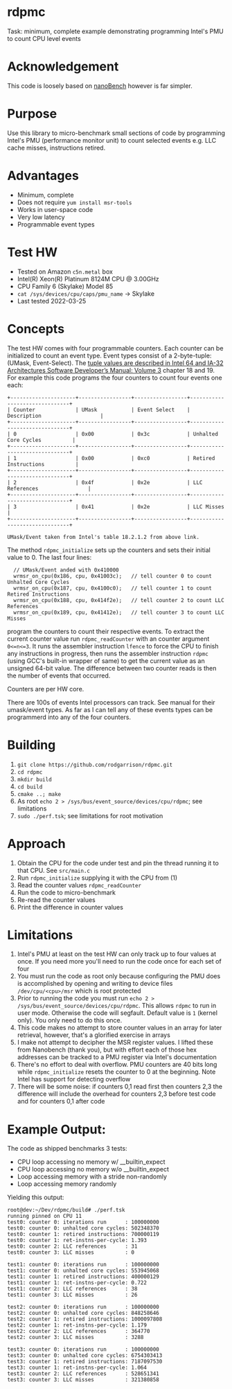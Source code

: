 # rdpmc
Task: minimum, complete example demonstrating programming Intel's PMU to count CPU level events

# Acknowledgement
This code is loosely based on [nanoBench](https://github.com/andreas-abel/nanoBench.git) however is far simpler.

# Purpose
Use this library to micro-benchmark small sections of code by programming Intel's PMU (performance monitor unit)
to count selected events e.g. LLC cache misses, instructions retired.

# Advantages
* Minimum, complete
* Does not require `yum install msr-tools`
* Works in user-space code
* Very low latency 
* Programmable event types

# Test HW
* Tested on Amazon `c5n.metal` box
* Intel(R) Xeon(R) Platinum 8124M CPU @ 3.00GHz
* CPU Family 6 (Skylake) Model 85
* `cat /sys/devices/cpu/caps/pmu_name` -> Skylake
* Last tested 2022-03-25

# Concepts
The test HW comes with four programmable counters. Each counter can be initialized to count an event type. Event types
consist of a 2-byte-tuple: (UMask, Event-Select). The [tuple values are described in Intel 64 and IA-32 Architectures Software Developer’s Manual: Volume 3](https://www.intel.com/content/www/us/en/architecture-and-technology/64-ia-32-architectures-software-developer-system-programming-manual-325384.html) chapter 18 and 19.
For example this code programs the four counters to count four events one each:

```
+---------------------+-----------------+-----------------+-------------------------------+
| Counter             | UMask           | Event Select    | Description                   |
+---------------------+-----------------+-----------------+-------------------------------+
| 0                   | 0x00            | 0x3c            | Unhalted Core Cycles          |
+---------------------+-----------------+-----------------+-------------------------------+
| 1                   | 0x00            | 0xc0            | Retired Instructions          |
+---------------------+-----------------+-----------------+-------------------------------+
| 2                   | 0x4f            | 0x2e            | LLC References                |
+---------------------+-----------------+-----------------+-------------------------------+
| 3                   | 0x41            | 0x2e            | LLC Misses                    |
+---------------------+-----------------+-----------------+-------------------------------+

UMask/Event taken from Intel's table 18.2.1.2 from above link.
```

The method `rdpmc_initialize` sets up the counters and sets their initial value to 0. The last four lines:

```
  // UMask/Event anded with 0x410000
  wrmsr_on_cpu(0x186, cpu, 0x41003c);   // tell counter 0 to count Unhalted Core Cycles
  wrmsr_on_cpu(0x187, cpu, 0x4100c0);   // tell counter 1 to count Retired Instructions
  wrmsr_on_cpu(0x188, cpu, 0x414f2e);   // tell counter 2 to count LLC References
  wrmsr_on_cpu(0x189, cpu, 0x41412e);   // tell counter 3 to count LLC Misses
```

program the counters to count their respective events. To extract the current counter value run `rdpmc_readCounter`
with an counter argument `0<=n<=3`. It runs the assembler instruction `lfence` to force the CPU to finish any
instructions in progress, then runs the assembler instruction `rdpmc` (using GCC's built-in wrapper of same) to get
the current value as an unsigned 64-bit value. The difference between two counter reads is then the number of events
that occurred.

Counters are per HW core.

There are 100s of events Intel processors can track. See manual for their umask/event types. As far as I can tell
any of these events types can be programmerd into any of the four counters.

# Building
1. `git clone https://github.com/rodgarrison/rdpmc.git`
2. `cd rdpmc`
3. `mkdir build`
4. `cd build`
5. `cmake ..; make`
6. As root `echo 2 > /sys/bus/event_source/devices/cpu/rdpmc`; see limitations
7. `sudo ./perf.tsk`; see limitations for root motivation

# Approach

1. Obtain the CPU for the code under test and pin the thread running it to that CPU. See `src/main.c`
2. Run `rdpmc_initialize` supplying it with the CPU from (1)
3. Read the counter values `rdpmc_readCounter`
4. Run the code to micro-benchmark
5. Re-read the counter values
6. Print the difference in counter values

# Limitations
1. Intel's PMU at least on the test HW can only track up to four values at once. If you need more you'll need to run
the code once for each set of four
2. You must run the code as root only because configuring the PMU does is accomplished by opening and writing to device
files `/dev/cpu/<cpu>/msr` which is root protected
3. Prior to running the code you must run `echo 2 > /sys/bus/event_source/devices/cpu/rdpmc`. This allows `rdpmc`
to run in user mode. Otherwise the code will segfault. Default value is `1` (kernel only). You only need to do this
once.
4. This code makes no attempt to store counter values in an array for later retrieval, however, that's a glorified
exercise in arrays
5. I make not attempt to decipher the MSR register values. I lifted these from Nanobench (thank you), but with effort
each of those hex addresses can be tracked to a PMU register via Intel's documentation
6. There's no effort to deal with overflow. PMU counters are 40 bits long while `rdpmc_initialize` resets the counter
to 0 at the beginning. Note Intel has support for detecting overflow
7. There will be some noise: if counters 0,1 read first then counters 2,3 the difference will include the overhead
for counters 2,3 before test code and for counters 0,1 after code

# Example Output:
The code as shipped benchmarks 3 tests:

* CPU loop accessing no memory w/ __builtin_expect
* CPU loop accessing no memory w/o __builtin_expect
* Loop accessing memory with a stride non-randomly
* Loop accessing memory randomly

Yielding this output:

```
root@dev:~/Dev/rdpmc/build# ./perf.tsk 
running pinned on CPU 11
test0: counter 0: iterations run      : 100000000
test0: counter 0: unhalted core cycles: 502348370
test0: counter 1: retired instructions: 700000119
test0: counter 1: ret-instns-per-cycle: 1.393
test0: counter 2: LLC references      : 31
test0: counter 3: LLC misses          : 0

test1: counter 0: iterations run      : 100000000
test1: counter 0: unhalted core cycles: 553945068
test1: counter 1: retired instructions: 400000129
test1: counter 1: ret-instns-per-cycle: 0.722
test1: counter 2: LLC references      : 38
test1: counter 3: LLC misses          : 26

test2: counter 0: iterations run      : 100000000
test2: counter 0: unhalted core cycles: 848258646
test2: counter 1: retired instructions: 1000097808
test2: counter 1: ret-instns-per-cycle: 1.179
test2: counter 2: LLC references      : 364770
test2: counter 3: LLC misses          : 3288

test3: counter 0: iterations run      : 100000000
test3: counter 0: unhalted core cycles: 6754303413
test3: counter 1: retired instructions: 7187097530
test3: counter 1: ret-instns-per-cycle: 1.064
test3: counter 2: LLC references      : 528651341
test3: counter 3: LLC misses          : 321380858
```

